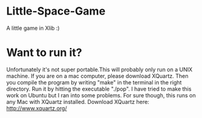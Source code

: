 # Little-Space-Game
A little game in Xlib :) 
# Want to run it?
Unfortunately it's not super portable.This will probably only run on a UNIX machine. 
If you are on a mac computer, please download XQuartz. Then you compile the program by writing "make" in the terminal in the right directory. Run it by hitting the executable "./pop". 
I have tried to make this work on Ubuntu but I ran into some problems. For sure though, this runs on any Mac with XQuartz installed.
Download XQuartz here: http://www.xquartz.org/
